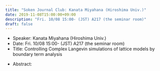 ```yaml
---
title: "Soken Journal Club: Kanata Miyahana (Hiroshima Univ.)"
date: 2019-11-08T15:00:00+09:00
description: "Fri. 10/08 15:00- (JST) A217 (the seminar room)"
draft: false
---
```


- Speaker:
Kanata Miyahana (Hiroshima Univ.)
- Date:
Fri. 10/08 15:00- (JST) A217 (the seminar room)
- Title:
Controlling Complex Langevin simulations of lattice models by boundary term analysis

<!--more-->

- Abstract:

